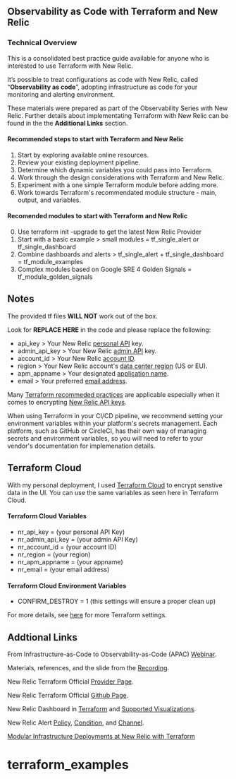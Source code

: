 ## Observability as Code with Terraform and New Relic

### Technical Overview

This is a consolidated best practice guide available for anyone who is interested to use Terraform with New Relic.

It’s possible to treat configurations as code with New Relic, called “**Observability as code**”, adopting infrastructure as code for your monitoring and alerting environment.

These materials were prepared as part of the Observability Series with New Relic. Further details about implementating Terraform with New Relic can be found in the the **Additional Links** section.

#### Recommended steps to start with Terraform and New Relic

1. Start by exploring available online resources.
2. Review your existing deployment pipeline.
3. Determine which dynamic variables you could pass into Terraform.
4. Work through the design considerations with Terraform and New Relic.
5. Experiment with a one simple Terraform module before adding more.
6. Work towards Terraform's recommendated module structure - main, output, and variables.

#### Recomended modules to start with Terraform and New Relic

0. Use terraform init -upgrade to get the latest New Relic Provider
1. Start with a basic example > small modules = tf_single_alert or tf_single_dashboard
2. Combine dashboards and alerts > tf_single_alert + tf_single_dashboard = tf_module_examples
3. Complex modules based on Google SRE 4 Golden Signals = tf_module_golden_signals

## Notes

The provided tf files **WILL NOT** work out of the box.

Look for **REPLACE HERE** in the code and please replace the following:

-   api_key > Your New Relic [personal API](https://docs.newrelic.com/docs/apis/get-started/intro-apis/types-new-relic-api-keys#personal-api-key) key.
-   admin_api_key > Your New Relic [admin API](https://docs.newrelic.com/docs/apis/get-started/intro-apis/types-new-relic-api-keys#admin) key.
-   account_id > Your New Relic [account ID](https://docs.newrelic.com/docs/accounts/install-new-relic/account-setup/account-id).
-   region > Your New Relic account's [data center region](https://docs.newrelic.com/docs/using-new-relic/welcome-new-relic/get-started/our-eu-us-region-data-centers) (US or EU).
-   apm_appname > Your designated [application name](https://docs.newrelic.com/docs/agents/manage-apm-agents/app-naming/name-your-application).
-   email > Your preferred [email address](https://docs.newrelic.com/docs/alerts/new-relic-alerts/managing-notification-channels/view-or-update-user-email-channels).

Many [Terraform recommeded practices](https://www.terraform.io/docs/cloud/guides/recommended-practices/index.html) are applicable especially when it comes to encrypting [New Relic API keys](https://www.terraform.io/docs/state/sensitive-data.html).

When using Terraform in your CI/CD pipeline, we recommend setting your environment variables within your platform's secrets management. Each platform, such as GitHub or CircleCI, has their own way of managing secrets and environment variables, so you will need to refer to your vendor's documentation for implemenation details.

## Terraform Cloud

With my personal deployment, I used [Terraform Cloud](https://app.terraform.io) to encrypt senstive data in the UI. You can use the same variables as seen here in Terraform Cloud.

#### Terraform Cloud Variables

-   nr_api_key = (your personal API Key)
-   nr_admin_api_key = (your admin API Key)
-   nr_account_id = (your account ID)
-   nr_region = (your region)
-   nr_apm_appname = (your appname)
-   nr_email = (your email address)

#### Terraform Cloud Environment Variables

-   CONFIRM_DESTROY = 1 (this settings will ensure a proper clean up)

For more details, see [here](https://www.terraform.io/docs/cloud/workspaces/settings.html) for more Terraform settings.

## Addtional Links

From Infrastructure-as-Code to Observability-as-Code (APAC) [Webinar](https://newrelic.com/resources/webinars/infrastructure-as-code-observability-01-07-20).

Materials, references, and the slide from the [Recording](https://drive.google.com/file/d/1xPpQ9OQaWUAJRFWWoSWKQb0_qNWhVEdy/view?usp=sharing).

New Relic Terraform Official [Provider Page](https://registry.terraform.io/providers/newrelic/newrelic/latest/docs).

New Relic Terraform Official [Github Page](https://github.com/newrelic/terraform-provider-newrelic).

New Relic Dashboard in [Terraform](https://www.terraform.io/docs/providers/newrelic/r/dashboard.html) and [Supported Visualizations](https://docs.newrelic.com/docs/insights/insights-api/manage-dashboards/insights-dashboard-api#supported).

New Relic Alert [Policy](https://www.terraform.io/docs/providers/newrelic/r/alert_policy.html), [Condition](https://www.terraform.io/docs/providers/newrelic/r/alert_condition.html), and [Channel](https://www.terraform.io/docs/providers/newrelic/r/alert_channel.html).

[Modular Infrastructure Deployments at New Relic with Terraform](https://www.hashicorp.com/resources/modular-infrastructure-deployments-new-relic-terraform)
# terraform_examples
